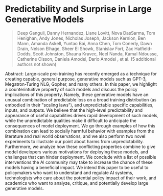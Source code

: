 # Predictability and Surprise in Large Generative Models

> Deep Ganguli, Danny Hernandez, Liane Lovitt, Nova DasSarma, Tom Henighan, Andy Jones, Nicholas Joseph, Jackson Kernion, Ben Mann, Amanda Askell, Yuntao Bai, Anna Chen, Tom Conerly, Dawn Drain, Nelson Elhage, Sheer El Showk, Stanislav Fort, Zac Hatfield-Dodds, Scott Johnston, Shauna Kravec, Neel Nanda, Kamal Ndousse, Catherine Olsson, Daniela Amodei, Dario Amodei , et al. (5 additional authors not shown)

Abstract: Large-scale pre-training has recently emerged as a technique for creating capable, general purpose, generative models such as GPT-3, Megatron-Turing NLG, Gopher, and many others. In this paper, we highlight a counterintuitive property of such models and discuss the policy implications of this property. Namely, these generative models have an unusual combination of predictable loss on a broad training distribution (as embodied in their "scaling laws"), and unpredictable specific capabilities, inputs, and outputs. We believe that the high-level predictability and appearance of useful capabilities drives rapid development of such models, while the unpredictable qualities make it difficult to anticipate the consequences of model deployment. We go through examples of how this combination can lead to socially harmful behavior with examples from the literature and real world observations, and we also perform two novel experiments to illustrate our point about harms from unpredictability. Furthermore, we analyze how these conflicting properties combine to give model developers various motivations for deploying these models, and challenges that can hinder deployment. We conclude with a list of possible interventions the AI community may take to increase the chance of these models having a beneficial impact. We intend this paper to be useful to policymakers who want to understand and regulate AI systems, technologists who care about the potential policy impact of their work, and academics who want to analyze, critique, and potentially develop large generative models. 
